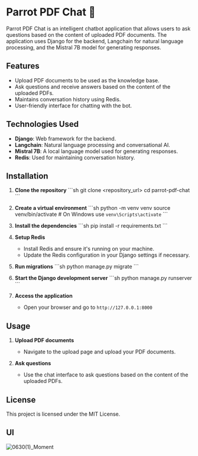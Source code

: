 
# Parrot PDF Chat 🦜

Parrot PDF Chat is an intelligent chatbot application that allows users to ask questions based on the content of uploaded PDF documents. The application uses Django for the backend, Langchain for natural language processing, and the Mistral 7B model for generating responses.

## Features

- Upload PDF documents to be used as the knowledge base.
- Ask questions and receive answers based on the content of the uploaded PDFs.
- Maintains conversation history using Redis.
- User-friendly interface for chatting with the bot.

## Technologies Used

- **Django**: Web framework for the backend.
- **Langchain**: Natural language processing and conversational AI.
- **Mistral 7B**: A local language model used for generating responses.
- **Redis**: Used for maintaining conversation history.

## Installation

1. **Clone the repository**
   \`\`\`sh
   git clone <repository_url>
   cd parrot-pdf-chat
   \`\`\`

2. **Create a virtual environment**
   \`\`\`sh
   python -m venv venv
   source venv/bin/activate  # On Windows use `venv\Scripts\activate`
   \`\`\`

3. **Install the dependencies**
   \`\`\`sh
   pip install -r requirements.txt
   \`\`\`

4. **Setup Redis**
   - Install Redis and ensure it's running on your machine.
   - Update the Redis configuration in your Django settings if necessary.

5. **Run migrations**
   \`\`\`sh
   python manage.py migrate
   \`\`\`

6. **Start the Django development server**
   \`\`\`sh
   python manage.py runserver
   \`\`\`

7. **Access the application**
   - Open your browser and go to `http://127.0.0.1:8000`

## Usage

1. **Upload PDF documents**
   - Navigate to the upload page and upload your PDF documents.

2. **Ask questions**
   - Use the chat interface to ask questions based on the content of the uploaded PDFs.

## License

This project is licensed under the MIT License.


## UI
![0630(1)_Moment](https://github.com/Mu5alaf/Parrot-Chatbot/assets/109148687/f8e85312-f16b-4502-907f-dbd049e6eb93)


